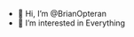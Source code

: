- 👋 Hi, I’m @BrianOpteran
- 👀 I’m interested in Everything

<!---
BrianOpteran/BrianOpteran is a ✨ special ✨ repository because its `README.md` (this file) appears on your GitHub profile.
You can click the Preview link to take a look at your changes.
--->
